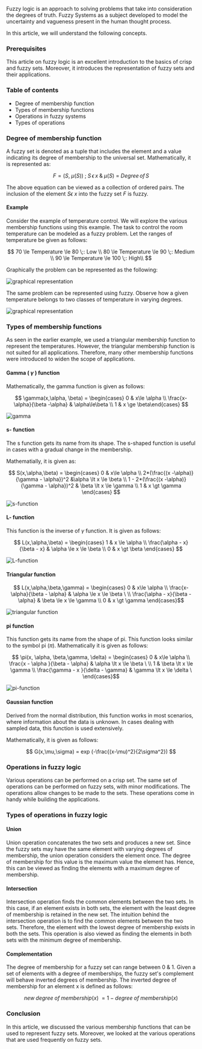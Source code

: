 Fuzzy logic is an approach to solving problems that take into consideration the degrees of truth. Fuzzy Systems as a subject developed to model the uncertainty and vagueness present in the human thought process. 

In this article, we will understand the following concepts.

### Prerequisites

This article on fuzzy logic is an excellent introduction to the basics of crisp and fuzzy sets. Moreover, it introduces the representation of fuzzy sets and their applications. 

### Table of contents

- Degree of membership function
- Types of membership functions
- Operations in fuzzy systems
- Types of operations

### Degree of membership function

A fuzzy set is denoted as a tuple that includes the element and a value indicating its degree of membership to the universal set. Mathematically, it is represented as:

$$ F= (S,\;\mu(S))\; ;\;S\, \epsilon\, x\; \&\; \mu(S)\:=\:Degree\, of\, S $$
 
The above equation can be viewed as a collection of ordered pairs. The inclusion of the element $S \epsilon\; x$ into the fuzzy set $F$ is fuzzy.

#### Example

Consider the example of temperature control. We will explore the various membership functions using this example. The task to control the room temperature can be modeled as a fuzzy problem. Let the ranges of temperature be given as follows:

$$
70 \le Temperature \le 80 \;: Low \\
80 \le Temperature \le 90 \;: Medium \\
90 \le Temperature \le 100 \;: High\\
$$

Graphically the problem can be represented as the following:

![graphical representation](graphical_rep_1.png)

The same problem can be represented using fuzzy. Observe how a given temperature belongs to two classes of temperature in varying degrees. 

![graphical representation](graphical_rep_2.png)

### Types of membership functions

As seen in the earlier example, we used a triangular membership function to represent the temperatures. However, the triangular membership function is not suited for all applications. Therefore, many other membership functions were introduced to widen the scope of applications.

#### Gamma ( $\gamma$ ) function

Mathematically, the gamma function is given as follows:

$$ \gamma(x,\alpha, \beta) = \begin{cases} 0 & x\le \alpha \\
\frac{x-\alpha}{\beta -\alpha} & \alpha\le\beta \\ 1 & x \ge \beta\end{cases}  $$

![gamma](gamma-correct.png)
#### s- function

The s function gets its name from its shape. The s-shaped function is useful in cases with a gradual change in the membership. 

Mathematially, it is given as:

$$ S(x,\alpha,\beta) = \begin{cases}
0 & x\le \alpha \\
2*(\frac{(x -\alpha)}{\gamma - \alpha})^2 &\alpha \lt x \le \beta \\
1 - 2*(\frac{(x -\alpha)}{\gamma - \alpha})^2 & \beta \lt x \le \gamma \\
1 & x \gt \gamma
\end{cases} $$

![s-function](gamma.png)

#### L- function
This function is the inverse of $\gamma$ function. It is given as follows:

$$ L(x,\alpha,\beta) = \begin{cases} 
1 & x \le \alpha \\
\frac{\alpha - x}{\beta - x} & \alpha \le x \le \beta \\ 
0 & x \gt \beta 
\end{cases} $$
 
![L-function](L-function.png)
#### Triangular function

$$ L(x,\alpha,\beta,\gamma) = \begin{cases} 
0 & x\le \alpha \\
\frac{x-\alpha}{\beta - \alpha} & \alpha \le x \le \beta \ \\
\frac{\alpha - x}{\beta - \alpha} & \beta \le x \le \gamma \\
0 & x \gt \gamma
\end{cases}$$

![triangular function](triangular_function.png)

#### pi function

This function gets its name from the shape of pi. This function looks similar to the symbol pi ($\pi$). Mathematically it is given as follows:

$$ \pi(x, \alpha, \beta,\gamma, \delta) = \begin{cases} 
0 & x\le \alpha \\
\frac{x - \alpha }{\beta - \alpha} & \alpha \lt x \le \beta \ \\
1 & \beta \lt x \le \gamma \\
\frac{\gamma - x }{\delta - \gamma} & \gamma \lt x \le \delta \
\end{cases}$$

![pi-function](pi_function.png)

#### Gaussian function

Derived from the normal distribution, this function works in most scenarios, where information about the data is unknown. In cases dealing with sampled data, this function is used extensively.

Mathematically, it is given as follows:

$$ 
G(x,\mu,\sigma) = exp (-\frac{(x-\mu)^2}{2\sigma^2})
$$

### Operations in fuzzy logic

Various operations can be performed on a crisp set. The same set of operations can be performed on fuzzy sets, with minor modifications. The operations allow changes to be made to the sets. These operations come in handy while building the applications. 

### Types of operations in fuzzy logic

#### Union 

Union operation concatenates the two sets and produces a new set. Since the fuzzy sets may have the same element with varying degrees of membership, the union operation considers the element once. The degree of membership for this value is the maximum value the element has. Hence, this can be viewed as finding the elements with a maximum degree of membership.

#### Intersection

Intersection operation finds the common elements between the two sets. In this case, if an element exists in both sets, the element with the least degree of membership is retained in the new set. The intuition behind the intersection operation is to find the common elements between the two sets. Therefore, the element with the lowest degree of membership exists in both the sets. This operation is also viewed as finding the elements in both sets with the minimum degree of membership.

#### Complementation

The degree of membership for a fuzzy set can range between 0 & 1. Given a set of elements with a degree of memberships, the fuzzy set's complement will behave inverted degrees of membership. The inverted degree of membership for an element x is defined as follows:

$$new\; degree\; of\; membership(x)\; = 1\; -\; degree\; of\; membership(x)$$

### Conclusion

In this article, we discussed the various membership functions that can be used to represent fuzzy sets. Moreover, we looked at the various operations that are used frequently on fuzzy sets. 

